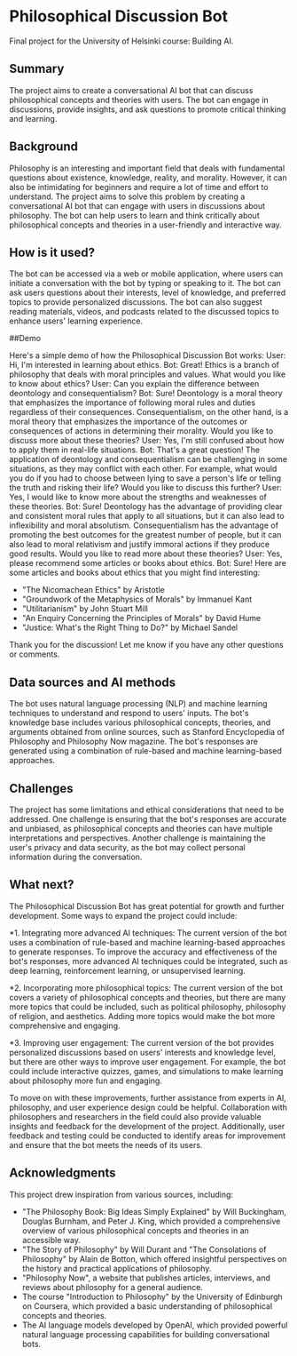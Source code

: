 # Philosophical Discussion Bot

Final project for the University of Helsinki course: Building AI.

## Summary

The project aims to create a conversational AI bot that can discuss philosophical concepts and theories with users. The bot can engage in discussions, provide insights, and ask questions to promote critical thinking and learning.

## Background

Philosophy is an interesting and important field that deals with fundamental questions about existence, knowledge, reality, and morality. However, it can also be intimidating for beginners and require a lot of time and effort to understand. The project aims to solve this problem by creating a conversational AI bot that can engage with users in discussions about philosophy. The bot can help users to learn and think critically about philosophical concepts and theories in a user-friendly and interactive way.

## How is it used?

The bot can be accessed via a web or mobile application, where users can initiate a conversation with the bot by typing or speaking to it. The bot can ask users questions about their interests, level of knowledge, and preferred topics to provide personalized discussions. The bot can also suggest reading materials, videos, and podcasts related to the discussed topics to enhance users' learning experience.

##Demo

Here's a simple demo of how the Philosophical Discussion Bot works:
User: Hi, I'm interested in learning about ethics.
Bot: Great! Ethics is a branch of philosophy that deals with moral principles and values. What would you like to know about ethics?
User: Can you explain the difference between deontology and consequentialism?
Bot: Sure! Deontology is a moral theory that emphasizes the importance of following moral rules and duties regardless of their consequences. Consequentialism, on the other hand, is a moral theory that emphasizes the importance of the outcomes or consequences of actions in determining their morality. Would you like to discuss more about these theories?
User: Yes, I'm still confused about how to apply them in real-life situations.
Bot: That's a great question! The application of deontology and consequentialism can be challenging in some situations, as they may conflict with each other. For example, what would you do if you had to choose between lying to save a person's life or telling the truth and risking their life? Would you like to discuss this further?
User: Yes, I would like to know more about the strengths and weaknesses of these theories.
Bot: Sure! Deontology has the advantage of providing clear and consistent moral rules that apply to all situations, but it can also lead to inflexibility and moral absolutism. Consequentialism has the advantage of promoting the best outcomes for the greatest number of people, but it can also lead to moral relativism and justify immoral actions if they produce good results. Would you like to read more about these theories?
User: Yes, please recommend some articles or books about ethics.
Bot: Sure! Here are some articles and books about ethics that you might find interesting:
- "The Nicomachean Ethics" by Aristotle
- "Groundwork of the Metaphysics of Morals" by Immanuel Kant
- "Utilitarianism" by John Stuart Mill
- "An Enquiry Concerning the Principles of Morals" by David Hume
- "Justice: What's the Right Thing to Do?" by Michael Sandel

Thank you for the discussion! Let me know if you have any other questions or comments.

## Data sources and AI methods

The bot uses natural language processing (NLP) and machine learning techniques to understand and respond to users' inputs. The bot's knowledge base includes various philosophical concepts, theories, and arguments obtained from online sources, such as Stanford Encyclopedia of Philosophy and Philosophy Now magazine. The bot's responses are generated using a combination of rule-based and machine learning-based approaches.

## Challenges

The project has some limitations and ethical considerations that need to be addressed. One challenge is ensuring that the bot's responses are accurate and unbiased, as philosophical concepts and theories can have multiple interpretations and perspectives. Another challenge is maintaining the user's privacy and data security, as the bot may collect personal information during the conversation. 

## What next?

The Philosophical Discussion Bot has great potential for growth and further development. Some ways to expand the project could include:

*1. Integrating more advanced AI techniques: The current version of the bot uses a combination of rule-based and machine learning-based approaches to generate responses. To improve the accuracy and effectiveness of the bot's responses, more advanced AI techniques could be integrated, such as deep learning, reinforcement learning, or unsupervised learning.

*2. Incorporating more philosophical topics: The current version of the bot covers a variety of philosophical concepts and theories, but there are many more topics that could be included, such as political philosophy, philosophy of religion, and aesthetics. Adding more topics would make the bot more comprehensive and engaging.

*3. Improving user engagement: The current version of the bot provides personalized discussions based on users' interests and knowledge level, but there are other ways to improve user engagement. For example, the bot could include interactive quizzes, games, and simulations to make learning about philosophy more fun and engaging.

To move on with these improvements, further assistance from experts in AI, philosophy, and user experience design could be helpful. Collaboration with philosophers and researchers in the field could also provide valuable insights and feedback for the development of the project. Additionally, user feedback and testing could be conducted to identify areas for improvement and ensure that the bot meets the needs of its users.


## Acknowledgments

This project drew inspiration from various sources, including:

* "The Philosophy Book: Big Ideas Simply Explained" by Will Buckingham, Douglas Burnham, and Peter J. King, which provided a comprehensive overview of various philosophical concepts and theories in an accessible way.
* "The Story of Philosophy" by Will Durant and "The Consolations of Philosophy" by Alain de Botton, which offered insightful perspectives on the history and practical applications of philosophy.
* "Philosophy Now", a website that publishes articles, interviews, and reviews about philosophy for a general audience.
* The course "Introduction to Philosophy" by the University of Edinburgh on Coursera, which provided a basic understanding of philosophical concepts and theories.
* The AI language models developed by OpenAI, which provided powerful natural language processing capabilities for building conversational bots.
